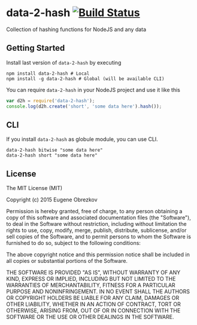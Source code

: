 # data-2-hash [![Build Status](https://travis-ci.org/ghaiklor/data-2-hash.svg)](https://travis-ci.org/ghaiklor/data-2-hash)

Collection of hashing functions for NodeJS and any data

## Getting Started

Install last version of `data-2-hash` by executing

```shell
npm install data-2-hash # Local
npm install -g data-2-hash # Global (will be available CLI)
```

You can require `data-2-hash` in your NodeJS project and use it like this

```javascript
var d2h = require('data-2-hash');
console.log(d2h.create('short', 'some data here').hash());
```

## CLI

If you install `data-2-hash` as globule module, you can use CLI.

```shell
data-2-hash bitwise "some data here"
data-2-hash short "some data here"
```

## License

The MIT License (MIT)

Copyright (c) 2015 Eugene Obrezkov

Permission is hereby granted, free of charge, to any person obtaining a copy
of this software and associated documentation files (the "Software"), to deal
in the Software without restriction, including without limitation the rights
to use, copy, modify, merge, publish, distribute, sublicense, and/or sell
copies of the Software, and to permit persons to whom the Software is
furnished to do so, subject to the following conditions:

The above copyright notice and this permission notice shall be included in all
copies or substantial portions of the Software.

THE SOFTWARE IS PROVIDED "AS IS", WITHOUT WARRANTY OF ANY KIND, EXPRESS OR
IMPLIED, INCLUDING BUT NOT LIMITED TO THE WARRANTIES OF MERCHANTABILITY,
FITNESS FOR A PARTICULAR PURPOSE AND NONINFRINGEMENT. IN NO EVENT SHALL THE
AUTHORS OR COPYRIGHT HOLDERS BE LIABLE FOR ANY CLAIM, DAMAGES OR OTHER
LIABILITY, WHETHER IN AN ACTION OF CONTRACT, TORT OR OTHERWISE, ARISING FROM,
OUT OF OR IN CONNECTION WITH THE SOFTWARE OR THE USE OR OTHER DEALINGS IN THE
SOFTWARE.
